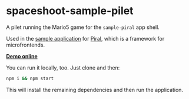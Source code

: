 # spaceshoot-sample-pilet

A pilet running the Mario5 game for the `sample-piral` app shell.

Used in the [sample application](https://demo-full.piral.io) for [Piral](https://piral.io), which is a framework for microfrontends.

**[Demo online](https://demo-full.piral.io/spaceshoot)**

You can run it locally, too. Just clone and then:

```sh
npm i && npm start
```

This will install the remaining dependencies and then run the application.
